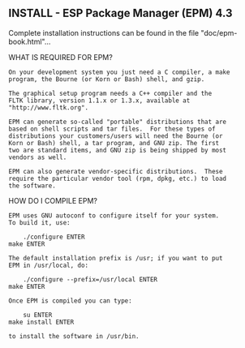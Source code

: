 INSTALL - ESP Package Manager (EPM) 4.3
---------------------------------------

Complete installation instructions can be found in the file
"doc/epm-book.html"...


WHAT IS REQUIRED FOR EPM?

    On your development system you just need a C compiler, a make
    program, the Bourne (or Korn or Bash) shell, and gzip.

    The graphical setup program needs a C++ compiler and the
    FLTK library, version 1.1.x or 1.3.x, available at
    "http://www.fltk.org".

    EPM can generate so-called "portable" distributions that are
    based on shell scripts and tar files.  For these types of
    distributions your customers/users will need the Bourne (or
    Korn or Bash) shell, a tar program, and GNU zip. The first
    two are standard items, and GNU zip is being shipped by most
    vendors as well.

    EPM can also generate vendor-specific distributions.  These
    require the particular vendor tool (rpm, dpkg, etc.) to load
    the software.


HOW DO I COMPILE EPM?

    EPM uses GNU autoconf to configure itself for your system.
    To build it, use:

        ./configure ENTER
	make ENTER

    The default installation prefix is /usr; if you want to put
    EPM in /usr/local, do:

        ./configure --prefix=/usr/local ENTER
	make ENTER

    Once EPM is compiled you can type:

        su ENTER
	make install ENTER

    to install the software in /usr/bin.
